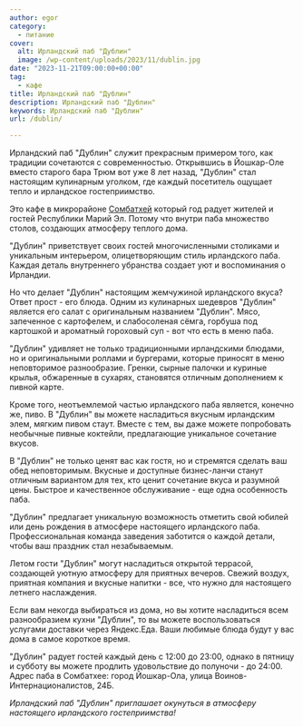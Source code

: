 ```yaml
---
author: egor
category:
  - питание
cover:
  alt: Ирландский паб "Дублин"
  image: /wp-content/uploads/2023/11/dublin.jpg
date: "2023-11-21T09:00:00+00:00"
tag:
  - кафе
title: Ирландский паб "Дублин"
description: Ирландский паб "Дублин"
keywords: Ирландский паб "Дублин"
url: /dublin/

---
```

Ирландский паб "Дублин" служит прекрасным примером того, как традиции сочетаются с современностью. Открывшись в Йошкар-Оле вместо старого бара Трюм вот уже 8 лет назад, "Дублин" стал настоящим кулинарным уголком, где каждый посетитель ощущает тепло и ирландское гостеприимство.

Это кафе в микрорайоне [Сомбатхей](/sombathej/) который год радует жителей и гостей Республики Марий Эл. Потому что внутри паба множество столов, создающих атмосферу теплого дома.

"Дублин" приветствует своих гостей многочисленными столиками и уникальным интерьером, олицетворяющим стиль ирландского паба. Каждая деталь внутреннего убранства создает уют и воспоминания о Ирландии.

Но что делает "Дублин" настоящим жемчужиной ирландского вкуса? Ответ прост \- его блюда. Одним из кулинарных шедевров "Дублин" является его салат с оригинальным названием "Дублин". Мясо, запеченное с картофелем, и слабосоленая сёмга, горбуша под картошкой и ароматный гороховый суп \- вот что есть в меню паба.

"Дублин" удивляет не только традиционными ирландскими блюдами, но и оригинальными роллами и бургерами, которые приносят в меню неповторимое разнообразие. Гренки, сырные палочки и куриные крылья, обжаренные в сухарях, становятся отличным дополнением к пивной карте.

Кроме того, неотъемлемой частью ирландского паба является, конечно же, пиво. В "Дублин" вы можете насладиться вкусным ирландским элем, мягким пивом стаут. Вместе с тем, вы даже можете попробовать необычные пивные коктейли, предлагающие уникальное сочетание вкусов.

В "Дублин" не только ценят вас как гостя, но и стремятся сделать ваш обед неповторимым. Вкусные и доступные бизнес\-ланчи станут отличным вариантом для тех, кто ценит сочетание вкуса и разумной цены. Быстрое и качественное обслуживание \- еще одна особенность паба.

"Дублин" предлагает уникальную возможность отметить свой юбилей или день рождения в атмосфере настоящего ирландского паба. Профессиональная команда заведения заботится о каждой детали, чтобы ваш праздник стал незабываемым.

Летом гости "Дублин" могут насладиться открытой террасой, создающей уютную атмосферу для приятных вечеров. Свежий воздух, приятная компания и вкусные напитки \- все, что нужно для настоящего летнего наслаждения.

Если вам некогда выбираться из дома, но вы хотите насладиться всем разнообразием кухни "Дублин", то вы можете воспользоваться услугами доставки через Яндекс.Еда. Ваши любимые блюда будут у вас дома в самое короткое время.

"Дублин" радует гостей каждый день с 12:00 до 23:00, однако в пятницу и субботу вы можете продлить удовольствие до полуночи - до 24:00. Адрес паба в Сомбатхее: город Йошкар-Ола, улица Воинов-Интернационалистов, 24Б.

_Ирландский паб "Дублин" приглашает окунуться в атмосферу настоящего ирландского гостеприимства!_
